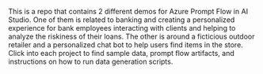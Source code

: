 This is a repo that contains 2 different demos for Azure Prompt Flow in AI Studio. 
One of them is related to banking and creating a personalized experience for bank employees interacting with clients and helping to analyze the riskiness of their loans. The other is around a ficticious outdoor retailer and a personalized chat bot to help users find items in the store. 
Click into each project to find sample data, prompt flow artifacts, and instructions on how to run data generation scripts. 
